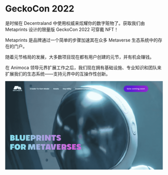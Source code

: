# GeckoCon 2022

是时候在 Decentraland 中使用权威来炫耀你的数字赃物了。获取我们由 Metaprints 设计的限量版 GeckoCon 2022 可穿戴 NFT！

Metaprints 是品牌通过一个简单的步骤加速其在众多 Metaverse 生态系统中的存在的门户。

随着元节格局的发展，大多数项目现在都有用户创建的元节，并有机会赚钱。

在 Animoca 领导元界扩展工作之后，我们现在拥有基础设施、专业知识和团队来扩展我们的生态系统——支持元界中的互操作性创新。

![nft](cf796747-26d7-4335-b358-9f832d0e8208_.png)
